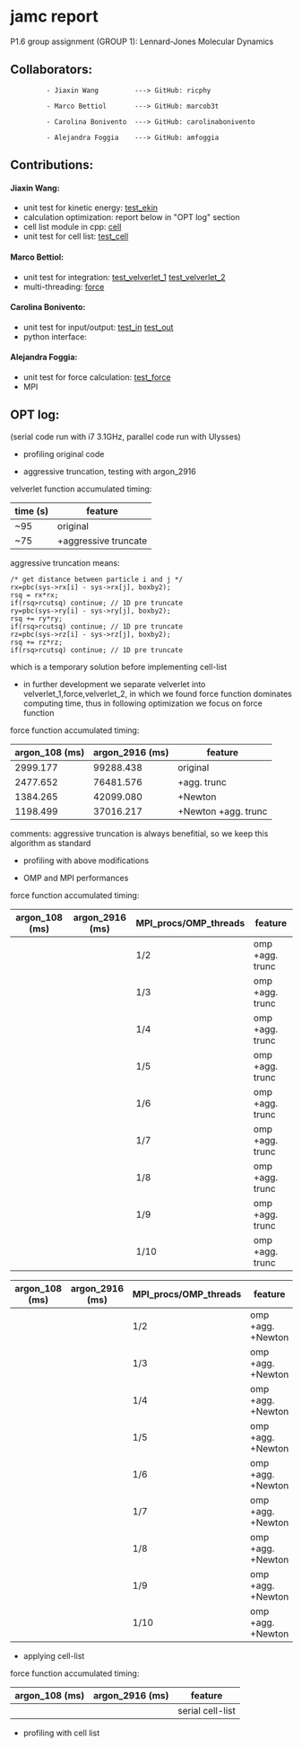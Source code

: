 # jamc report
P1.6 group assignment (GROUP 1): Lennard-Jones Molecular Dynamics

## Collaborators:

             - Jiaxin Wang         ---> GitHub: ricphy 
             
             - Marco Bettiol       ---> GitHub: marcob3t
             
             - Carolina Bonivento  ---> GitHub: carolinabonivento
             
             - Alejandra Foggia    ---> GitHub: amfoggia

## Contributions:

#### Jiaxin Wang:
* unit test for kinetic energy: [test_ekin](./test/test_ekin.c)
* calculation optimization: report below in "OPT log" section
* cell list module in cpp: [cell](./src/cell.cc)
* unit test for cell list: [test_cell](./test/test_cell.c)

#### Marco Bettiol:
* unit test for integration: [test_velverlet_1](./test/test_velverlet_1.c) [test_velverlet_2](./test/test_velverlet_2.c)
* multi-threading: [force](./src/force.c)

#### Carolina Bonivento:
* unit test for input/output: [test_in](./test/test_in.c) [test_out](./test/test_out.c)
* python interface:

#### Alejandra Foggia:
* unit test for force calculation: [test_force](./test/test_force.c)
* MPI


## OPT log:
(serial code run with i7 3.1GHz, parallel code run with Ulysses)

* profiling original code


* aggressive truncation, testing with argon_2916

velverlet function accumulated timing:

|time (s)|feature|
|-----------------|-------|
|~95 |original|
|~75 |+aggressive truncate|

aggressive truncation means:

```
/* get distance between particle i and j */
rx=pbc(sys->rx[i] - sys->rx[j], boxby2);
rsq = rx*rx;
if(rsq>rcutsq) continue; // 1D pre truncate
ry=pbc(sys->ry[i] - sys->ry[j], boxby2);
rsq += ry*ry;
if(rsq>rcutsq) continue; // 1D pre truncate
rz=pbc(sys->rz[i] - sys->rz[j], boxby2);
rsq += rz*rz;
if(rsq>rcutsq) continue; // 1D pre truncate
```
which is a temporary solution before implementing cell-list

* in further development we separate velverlet into velverlet_1,force,velverlet_2, in which we found force function dominates computing time, thus in following optimization we focus on force function

force function accumulated timing:

|argon_108 (ms)|argon_2916 (ms)|feature|
|--------------|---------------|-------|
|2999.177|99288.438|original|
|2477.652|76481.576|+agg. trunc|
|1384.265|42099.080|+Newton|
|1198.499|37016.217|+Newton +agg. trunc|

comments: aggressive truncation is always benefitial, so we keep this algorithm as standard

* profiling with above modifications



* OMP and MPI performances

force function accumulated timing:

|argon_108 (ms)|argon_2916 (ms)|MPI_procs/OMP_threads|feature|
|--------------|---------------|---------------------|-------|
|||1/2|omp +agg. trunc|
|||1/3|omp +agg. trunc|
|||1/4|omp +agg. trunc|
|||1/5|omp +agg. trunc|
|||1/6|omp +agg. trunc|
|||1/7|omp +agg. trunc|
|||1/8|omp +agg. trunc|
|||1/9|omp +agg. trunc|
|||1/10|omp +agg. trunc|

|argon_108 (ms)|argon_2916 (ms)|MPI_procs/OMP_threads|feature|
|--------------|---------------|---------------------|-------|
|||1/2|omp +agg. +Newton|
|||1/3|omp +agg. +Newton|
|||1/4|omp +agg. +Newton|
|||1/5|omp +agg. +Newton|
|||1/6|omp +agg. +Newton|
|||1/7|omp +agg. +Newton|
|||1/8|omp +agg. +Newton|
|||1/9|omp +agg. +Newton|
|||1/10|omp +agg. +Newton|



* applying cell-list

force function accumulated timing:

|argon_108 (ms)|argon_2916 (ms)|feature|
|--------------|---------------|-------|
|              |               |serial cell-list|

* profiling with cell list



